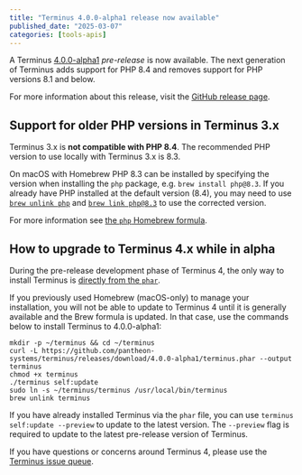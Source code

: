 ```yaml
---
title: "Terminus 4.0.0-alpha1 release now available"
published_date: "2025-03-07"
categories: [tools-apis]
---
```


A Terminus [4.0.0-alpha1](https://github.com/pantheon-systems/terminus/releases/tag/4.0.0-alpha1) _pre-release_ is now available.
The next generation of Terminus adds support for PHP 8.4 and removes support for PHP versions 8.1 and below.

For more information about this release, visit the [GitHub release page](https://github.com/pantheon-systems/terminus/releases/tag/4.0.0-alpha1).

## Support for older PHP versions in Terminus 3.x

Terminus 3.x is **not compatible with PHP 8.4**. The recommended PHP version to use locally with Terminus 3.x is 8.3. 

On macOS with Homebrew PHP 8.3 can be installed by specifying the version when installing the `php` package, e.g. `brew install php@8.3`. If you already have PHP installed at the default version (8.4), you may need to use [`brew unlink php`](https://docs.brew.sh/Manpage#unlink---dry-run-installed_formula-) and [`brew link php@8.3`](https://docs.brew.sh/Manpage#link-ln-options-installed_formula-) to use the corrected version.

For more information see [the `php` Homebrew formula](https://formulae.brew.sh/formula/php@8.3).

## How to upgrade to Terminus 4.x while in alpha
During the pre-release development phase of Terminus 4, the only way to install Terminus is [directly from the `phar`](https://docs.pantheon.io/terminus/install#windows-and-linux). 

If you previously used Homebrew (macOS-only) to manage your installation, you will not be able to update to Terminus 4 until it is generally available and the Brew formula is updated. In that case, use the commands below to install Terminus to 4.0.0-alpha1:

```shell{promptUser: user}
mkdir -p ~/terminus && cd ~/terminus
curl -L https://github.com/pantheon-systems/terminus/releases/download/4.0.0-alpha1/terminus.phar --output terminus
chmod +x terminus
./terminus self:update
sudo ln -s ~/terminus/terminus /usr/local/bin/terminus
brew unlink terminus
```

If you have already installed Terminus via the `phar` file, you can use `terminus self:update --preview` to update to the latest version. The `--preview` flag is required to update to the latest pre-release version of Terminus.

If you have questions or concerns around Terminus 4, please use the [Terminus issue queue](https://github.com/pantheon-systems/terminus).
